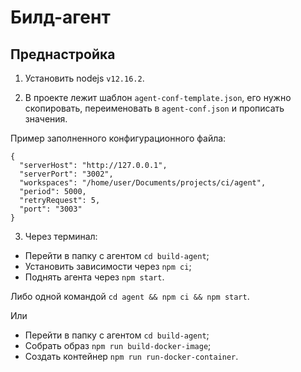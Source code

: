 # Билд-агент

## Преднастройка

1. Установить nodejs `v12.16.2`.

2. В проекте лежит шаблон `agent-conf-template.json`, его нужно скопировать,
переименовать в `agent-conf.json` и прописать значения.

Пример заполненного конфигурационного файла:

```
{
  "serverHost": "http://127.0.0.1",
  "serverPort": "3002",
  "workspaces": "/home/user/Documents/projects/ci/agent",
  "period": 5000,
  "retryRequest": 5,
  "port": "3003"
}
```

3. Через терминал:

- Перейти в папку с агентом `cd build-agent`;
- Установить зависимости через `npm ci`;
- Поднять агента через `npm start`.

Либо одной командой `cd agent && npm ci && npm start`.

Или 

- Перейти в папку с агентом `cd build-agent`;
- Собрать образ `npm run build-docker-image`;
- Создать контейнер `npm run run-docker-container`.